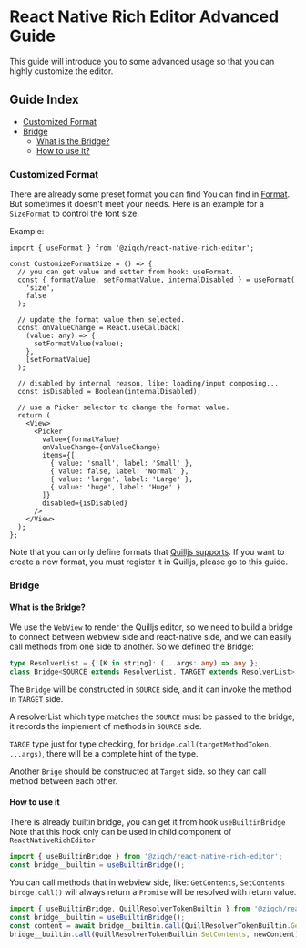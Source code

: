 # React Native Rich Editor Advanced Guide

This guide will introduce you to some advanced usage so that you can highly customize the editor.

## Guide Index

- [Customized Format](Advanced-Guide.md#customized-format)
- [Bridge](Advanced-Guide.md#bridge)
  - [What is the Bridge?](Advanced-Guide.md#what-is-the-bridge)
  - [How to use it?](Advanced-Guide.md#how-to-use-it)


### Customized Format
There are already some preset format you can find You can find in [Format](../src/react-native/components/format/index.ts).
But sometimes it doesn't meet your needs. Here is an example for a `SizeFormat` to control the font size.

Example:
```tsx
import { useFormat } from '@ziqch/react-native-rich-editor';

const CustomizeFormatSize = () => {
  // you can get value and setter from hook: useFormat.
  const { formatValue, setFormatValue, internalDisabled } = useFormat(
    'size',
    false
  );

  // update the format value then selected.
  const onValueChange = React.useCallback(
    (value: any) => {
      setFormatValue(value);
    },
    [setFormatValue]
  );

  // disabled by internal reason, like: loading/input composing...
  const isDisabled = Boolean(internalDisabled);

  // use a Picker selector to change the format value.
  return (
    <View>
      <Picker
        value={formatValue}
        onValueChange={onValueChange}
        items={[
          { value: 'small', label: 'Small' },
          { value: false, label: 'Normal' },
          { value: 'large', label: 'Large' },
          { value: 'huge', label: 'Huge' }
        ]}
        disabled={isDisabled}
      />
    </View>
  );
};
```

Note that you can only define formats that [Quilljs supports](https://quilljs.com/docs/formats/).
If you want to create a new format, you must register it in Quilljs, please go to this guide.

### Bridge

#### What is the Bridge?

We use the `WebView` to render the Quilljs editor, so we need to build a bridge to connect between webview side and react-native side,
and we can easily call methods from one side to another.
So we defined the Bridge:

```ts
type ResolverList = { [K in string]: (...args: any) => any };
class Bridge<SOURCE extends ResolverList, TARGET extends ResolverList> {}
```

The `Bridge` will be constructed in `SOURCE` side, and it can invoke the method in `TARGET` side.

A resolverList which type matches the `SOURCE` must be passed to the bridge, it records the implement of methods in `SOURCE` side.

`TARGE` type just for type checking, for `bridge.call(targetMethodToken, ...args)`, there will be a complete hint of the type.

Another `Brige` should be constructed at `Target` side. so they can call method between each other.

#### How to use it

There is already builtin bridge, you can get it from hook `useBuiltinBridge`
Note that this hook only can be used in child component of `ReactNativeRichEditor`

```ts
import { useBuiltinBridge } from '@ziqch/react-native-rich-editor';
const bridge__builtin = useBuiltinBridge();
```

You can call methods that in webview side, like: `GetContents`, `SetContents`
`birdge.call()` will always return a `Promise` will be resolved with return value.
```ts
import { useBuiltinBridge, QuillResolverTokenBuiltin } from '@ziqch/react-native-rich-editor';
const bridge__builtin = useBuiltinBridge();
const content = await bridge__builtin.call(QuillResolverTokenBuiltin.GetContents);
bridge__builtin.call(QuillResolverTokenBuiltin.SetContents, newContent);
```

